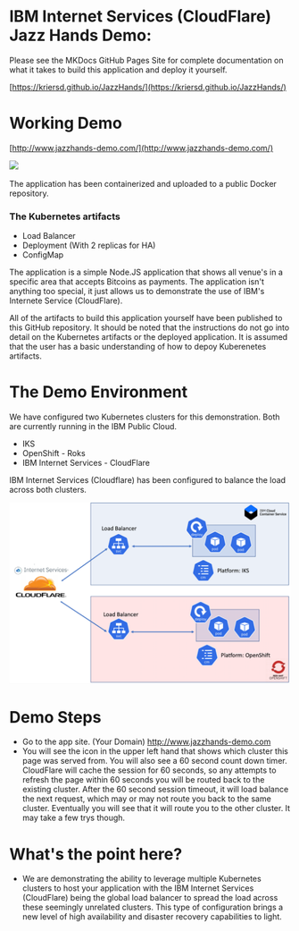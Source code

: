 # IBM Internet Services (CloudFlare) Jazz Hands Demo:

Please see the MKDocs GitHub Pages Site for complete documentation on what it takes to build this application and deploy it yourself.  

[https://kriersd.github.io/JazzHands/](https://kriersd.github.io/JazzHands/)


# Working Demo

[http://www.jazzhands-demo.com/](http://www.jazzhands-demo.com/)

![](public/images/site.png)

The application has been containerized and uploaded to a public Docker repository.

### The Kubernetes artifacts 

* Load Balancer
* Deployment (With 2 replicas for HA)
* ConfigMap

The application is a simple Node.JS application that shows all venue's in a specific area that accepts Bitcoins as payments. The application isn't anything too special, it just allows us to demonstrate the use of IBM's Internete Service (CloudFlare).

All of the artifacts to build this application yourself have been published to this GitHub repository. It should be noted that the instructions do not go into detail on the Kubernetes artifacts or the deployed application. It is assumed that the user has a basic understanding of how to depoy Kuberenetes artifacts. 

# The Demo Environment

We have configured two Kubernetes clusters for this demonstration. Both are currently running in the IBM Public Cloud.

* IKS
* OpenShift - Roks
* IBM Internet Services - CloudFlare


IBM Internet Services (Cloudflare) has been configured to balance the load across both clusters.

![](public/images/env.png)

# Demo Steps

* Go to the app site. (Your Domain) http://www.jazzhands-demo.com
* You will see the icon in the upper left hand that shows which cluster this page was served from. You will also see a 60 second count down timer. CloudFlare will cache the session for 60 seconds, so any attempts to refresh the page within 60 seconds you will be routed back to the existing cluster. After the 60 second session timeout, it will load balance the next request, which may or may not route you back to the same cluster. Eventually you will see that it will route you to the other cluster. It may take a few trys though.

# What's the point here?

* We are demonstrating the ability to leverage multiple Kubernetes clusters to host your application with the IBM Internet Services (CloudFlare) being the global load balancer to spread the load across these seemingly unrelated clusters. This type of configuration brings a new level of high availability and disaster recovery capabilities to light.  
